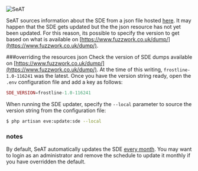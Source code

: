 ![SeAT](https://i.imgur.com/aPPOxSK.png)

SeAT sources information about the SDE from a json file hosted [here](https://github.com/eveseat/resources/blob/master/sde.json). It may happen that the SDE gets updated but the the json resource has not yet been updated. For this reason, its possible to specify the version to get based on what is available on [https://www.fuzzwork.co.uk/dump/](https://www.fuzzwork.co.uk/dump/).

###overriding the resources json
Check the version of SDE dumps available on [https://www.fuzzwork.co.uk/dump/](https://www.fuzzwork.co.uk/dump/). At the time of this writing, `frostline-1.0-116241` was the latest. Once you have the version string ready, open the `.env` configuration file and add a key as follows:

```php
SDE_VERSION=frostline-1.0-116241
```

When running the SDE updater, specify the `--local` parameter to source the version string from the configuration file:

```bash
$ php artisan eve:update:sde --local
```

### notes
By default, SeAT automatically updates the SDE [every month](https://github.com/eveseat/services/blob/master/src/database/seeds/ScheduleSeeder.php#L50). You may want to login as an administrator and remove the schedule to update it monthly if you have overridden the default.

